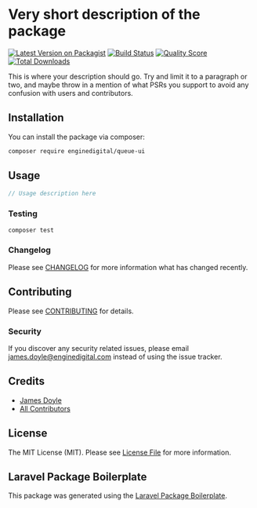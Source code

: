 # Very short description of the package

[![Latest Version on Packagist](https://img.shields.io/packagist/v/enginedigital/queue-ui.svg?style=flat-square)](https://packagist.org/packages/enginedigital/queue-ui)
[![Build Status](https://img.shields.io/travis/enginedigital/queue-ui/master.svg?style=flat-square)](https://travis-ci.org/enginedigital/queue-ui)
[![Quality Score](https://img.shields.io/scrutinizer/g/enginedigital/queue-ui.svg?style=flat-square)](https://scrutinizer-ci.com/g/enginedigital/queue-ui)
[![Total Downloads](https://img.shields.io/packagist/dt/enginedigital/queue-ui.svg?style=flat-square)](https://packagist.org/packages/enginedigital/queue-ui)

This is where your description should go. Try and limit it to a paragraph or two, and maybe throw in a mention of what PSRs you support to avoid any confusion with users and contributors.

## Installation

You can install the package via composer:

```bash
composer require enginedigital/queue-ui
```

## Usage

``` php
// Usage description here
```

### Testing

``` bash
composer test
```

### Changelog

Please see [CHANGELOG](CHANGELOG.md) for more information what has changed recently.

## Contributing

Please see [CONTRIBUTING](CONTRIBUTING.md) for details.

### Security

If you discover any security related issues, please email james.doyle@enginedigital.com instead of using the issue tracker.

## Credits

- [James Doyle](https://github.com/enginedigital)
- [All Contributors](../../contributors)

## License

The MIT License (MIT). Please see [License File](LICENSE.md) for more information.

## Laravel Package Boilerplate

This package was generated using the [Laravel Package Boilerplate](https://laravelpackageboilerplate.com).